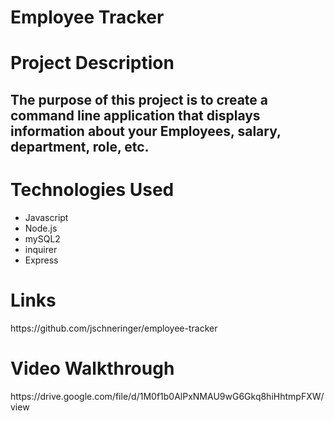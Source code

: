 <h1>Employee Tracker</h1>
<h1>Project Description</h1>
<h2>The purpose of this project is to create a command line application that displays information about your Employees, salary, department, role, etc.</h2>
<h1>Technologies Used </h1>
<ul>
<li>Javascript </li>
<li>Node.js </li>
<li>mySQL2 </li>
<li>inquirer </li>
<li>Express </li>
</ul>
<h1>Links</h1>
https://github.com/jschneringer/employee-tracker
<h1> Video Walkthrough</h1>
https://drive.google.com/file/d/1M0f1b0AlPxNMAU9wG6Gkq8hiHhtmpFXW/view
